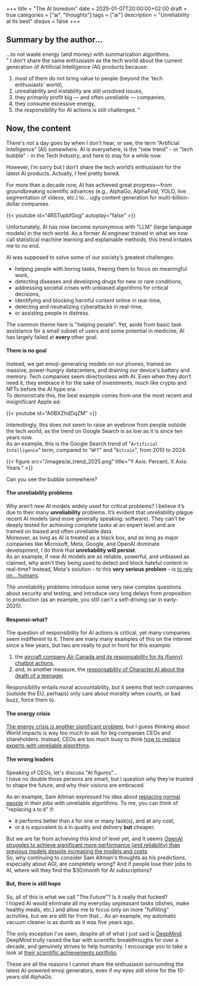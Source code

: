 +++
title = "The AI boredom"
date = 2025-01-07T20:00:00+02:00
draft = true
categories = ["ai", "thoughts"]
tags = ["ai"]
description = "Unreliability at its best"
disqus = false
+++


## Summary by the author...
...to not waste energy (and money) with summarization algorithms.  
"
I don't share the same enthusiasm as the tech world about the current generation of Artificial Intelligence (AI) products because:
1. most of them do not bring value to people (beyond the 'tech enthusiasts' world),
2. unrealiability and instability are still unsolved issues,
3. they primarily profit big — and often unreliable — companies,
4. they consume excessive energy,
5. the responsibility for AI actions is still challenged.
"

## Now, the content

There's not a day goes by when I don't hear, or see, the term “Artificial Intelligence” (AI) somewhere.
AI is everywhere, is the "new trend" - or "tech bubble" - in the Tech Industry, and here to stay for a while now.

However, I’m sorry but I don’t share the tech world’s enthusiasm for the latest AI products.
Actually, I feel pretty bored.

For more than a decade now, AI has achieved great progress—from groundbreaking scientific advances 
(e.g., AlphaGo, AlphaFold, YOLO, live segmentation of videos, etc.) to... ugly content generation for 
multi-billion-dollar companies.

{{< youtube id="4RSTupbfGog" autoplay="false" >}}

Unfortunately, AI has now become synonymous with "LLM" (large language models) in the tech world. 
As a former AI engineer trained in what we now call statistical machine learning and explainable methods, this trend irritates me to no end.

AI was supposed to solve some of our society’s greatest challenges:
* helping people with boring tasks, freeing them to focus on meaningful work,
* detecting diseases and developing drugs for new or rare conditions,
* addressing societal crises with unbiased algorithms for critical decisions,
* identifying and blocking harmful content online in real-time,
* detecting and neutralizing cyberattacks in real-time,
* or assisting people in distress.

The common theme here is "helping people".
Yet, aside from basic task assistance for a small subset of users and some potential in medicine, AI has largely failed 
at **every** other goal.

#### There is no goal

Instead, we get emoji-generating models on our phones, trained on massive, power-hungry datacenters, and draining our device's battery and memory.
Tech companies seem directionless with AI. Even when they don’t need it, they embrace it for the sake of investments, much like crypto and NFTs before the AI hype era.  
To demonstrate this, the best example comes from one the most recent and insignificant Apple ad:

{{< youtube id="A0BXZhdDqZM" >}}

Interestingly, this does not seem to raise an eyebrow from people outside the tech world, as the trend on Google Search is as 
low as it is since ten years now.  
As an example, this is the Google Search trend of "`Artificial Intelligence`" term, compared to "`NFT`" and "`Bitcoin`", from 2010 to 2024.

{{< figure src="/images/ai_trend_2025.png" title="Y Axis: Percent, X Axis: Years." >}}

Can you see the bubble somewhere?

#### The unreliability problems

Why aren’t new AI models widely used for critical problems? I believe it’s due to their many **unreliability** problems.
It’s evident that unreliability plague recent AI models (and more generally speaking: software). 
They can’t be deeply tested for achieving complete tasks at an expert level and are trained on biased and often unreliable data.  
Moreover, as long as AI is treated as a black box, and as long as major companies like Microsoft, Meta, Google, and OpenAI dominate development, I do think that **unreliability will persist**.  
As an example, if new AI models are as reliable, powerful, and unbiased as claimed, why aren’t they being used to detect and block hateful content in real-time?
Instead, Meta's solution - to this **very serious problem** - is [to rely on... humans](https://futurism.com/zuckerberg-meta-announcement-hate-speech).

The unreliability problems introduce some very new complex questions about security and testing, and introduce 
very long delays from proposition to production (as an example, you still can't a self-driving car in early-2025). 

#### Responsi-what?

The question of responsibility for AI actions is critical, yet many companies seem indifferent to it.
There are many many examples of this on the internet since a few years, but two are really to put in front for this example:
1. the [aircraft company Air Canada and its responsability for its (funny) chatbot actions](https://www.washingtonpost.com/travel/2024/02/18/air-canada-airline-chatbot-ruling/),
2. and, in another measure, the [responsability of Character.AI about the death of a teenager](https://www.nbcnews.com/tech/characterai-lawsuit-florida-teen-death-rcna176791).

Responsibility entails moral accountability, but it seems that tech companies (outside the EU, perhaps) only care 
about morality when courts, or bad buzz, force them to.

#### The energy crisis

[The energy crisis is another significant problem](https://spectrum.ieee.org/ai-energy-consumption), 
but I guess thinking about World impacts is way too much to ask for big companies CEOs and shareholders.
Instead, CEOs are too much busy to think [how to replace experts with unreliable algorithms](https://futurism.com/sam-altman-replace-normal-people-ai).

#### The wrong leaders

Speaking of CEOs, let's discuss "AI figures"...  
I have no double those persons are smart, but I question why they’re trusted to shape the future, and why their 
visions are embraced.

As an example, Sam Altman expressed his idea about [replacing normal people](https://futurism.com/sam-altman-replace-normal-people-ai) in their jobs with unreliable algorithms.
To me, you can think of "replacing `A` to `B`" if:
* `B` performs better than `A` for one or many task(s), and at any cost,
* or `B` is equivalent to `A` in quality and delivery **but** cheaper.  

But we are far from achieving this kind of level yet, and it seems [OpenAI struggles to achieve significant 
more performance (and reliability) than previous models despite increasing the models and costs](https://futurism.com/the-byte/openai-research-best-models-wrong-answers).  
So, why continuing to consider Sam Altman's thoughts as his predictions, especially about AGI, are completely wrong?
And if people lose their jobs to AI, where will they find the $30/month for AI subscriptions?

#### But, there is still hope

So, all of this is what we call "The Future"? Is it really that fucked?  
I hoped AI would eliminate all my everyday unpleasant tasks (dishes, make healthy meals, etc.) and allow me to focus 
only on more "fulfilling“ activities, but we are still far from that...
As an example, my automatic vacuum cleaner is as dumb as it was five years ago.  

The only exception I've seen, despite all of what I just said is [DeepMind](https://deepmind.google).
DeepMind trully raised the bar with scientific breakthroughs for over a decade, and genuinely strives to help humanity.
I encourage you to take a look at [their scientific achievements portfolio](https://deepmind.google/research/breakthroughs/).

These are all the reasons I cannot share the enthusiasm surrounding the latest AI-powered emoji generators, even if
my eyes still shine for the 10-years old AlphaGo.
